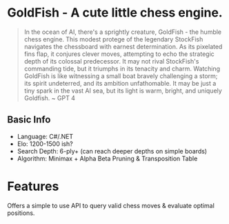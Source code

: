 # GoldFish - A cute little chess engine.

> In the ocean of AI, there's a sprightly creature, GoldFish - the humble chess engine. This modest protege of the legendary StockFish navigates the chessboard with earnest determination. As its pixelated fins flap, it conjures clever moves, attempting to echo the strategic depth of its colossal predecessor. It may not rival StockFish's commanding tide, but it triumphs in its tenacity and charm. Watching GoldFish is like witnessing a small boat bravely challenging a storm; its spirit undeterred, and its ambition unfathomable. It may be just a tiny spark in the vast AI sea, but its light is warm, bright, and uniquely Goldfish.
> ~ GPT 4

## Basic Info

- Language: C#/.NET
- Elo: 1200-1500 ish?
- Search Depth: 6-ply+ (can reach deeper depths on simple boards)
- Algorithm: Minimax + Alpha Beta Pruning & Transposition Table

# Features

Offers a simple to use API to query valid chess moves & evaluate optimal positions.

